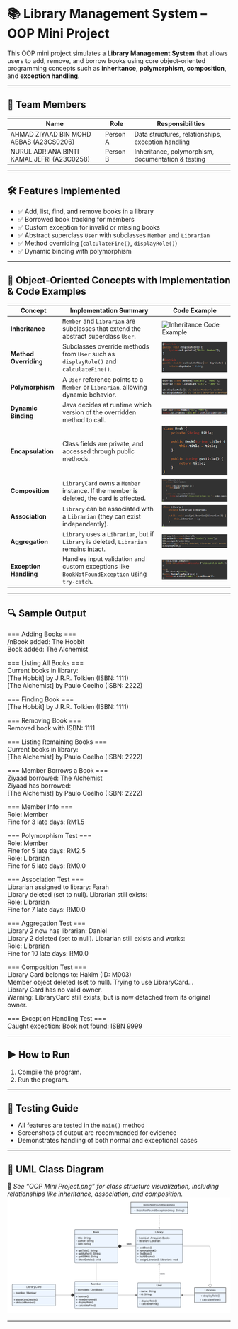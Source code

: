 # 📚 Library Management System – OOP Mini Project

This OOP mini project simulates a **Library Management System** that allows users to add, remove, and borrow books using core object-oriented programming concepts such as **inheritance**, **polymorphism**, **composition**, and **exception handling**.

---

## 👥 Team Members

| Name      | Role       | Responsibilities |
|-----------|------------|------------------|
| AHMAD ZIYAAD BIN MOHD ABBAS (A23CS0206) | Person A | Data structures, relationships, exception handling |
| NURUL ADRIANA BINTI KAMAL JEFRI (A23C0258) | Person B | Inheritance, polymorphism, documentation & testing |

---

## 🛠️ Features Implemented

- ✅ Add, list, find, and remove books in a library
- ✅ Borrowed book tracking for members
- ✅ Custom exception for invalid or missing books
- ✅ Abstract superclass `User` with subclasses `Member` and `Librarian`
- ✅ Method overriding (`calculateFine()`, `displayRole()`)
- ✅ Dynamic binding with polymorphism

---

## 🧠 Object-Oriented Concepts with Implementation & Code Examples

| Concept                | Implementation Summary                                                                         | Code Example                                              |
| ---------------------- | ---------------------------------------------------------------------------------------------- | --------------------------------------------------------- |
| **Inheritance**        | `Member` and `Librarian` are subclasses that extend the abstract superclass `User`.            | ![Inheritance Code Example](.png)              |
| **Method Overriding**  | Subclasses override methods from `User` such as `displayRole()` and `calculateFine()`.         | ![Method Overriding Code Example](methodOverriding.png)   |
| **Polymorphism**       | A `User` reference points to a `Member` or `Librarian`, allowing dynamic behavior.             | ![Polymorphism Code Example](polymorphism.png)            |
| **Dynamic Binding**    | Java decides at runtime which version of the overridden method to call.                        | ![Dynamic Binding Code Example](dynamicBinding.png)       |
| **Encapsulation**      | Class fields are private, and accessed through public methods.                                 | ![Encapsulation Code Example](encapsulation.png)          |
| **Composition**        | `LibraryCard` owns a `Member` instance. If the member is deleted, the card is affected.        | ![Composition Code Example](composition.png)              |
| **Association**        | `Library` can be associated with a `Librarian` (they can exist independently).                 | ![Association Code Example](association.png)              |
| **Aggregation**        | `Library` uses a `Librarian`, but if `Library` is deleted, `Librarian` remains intact.         | ![Aggregation Code Example](aggregation.png)              |
| **Exception Handling** | Handles input validation and custom exceptions like `BookNotFoundException` using `try-catch`. | ![Exception Handling Code Example](exceptionHandling.png) |

---

## 🔍 Sample Output

=== Adding Books === <br>
/nBook added: The Hobbit <br>
Book added: The Alchemist 

=== Listing All Books === <br>
Current books in library: <br>
[The Hobbit] by J.R.R. Tolkien (ISBN: 1111) <br>
[The Alchemist] by Paulo Coelho (ISBN: 2222)

=== Finding Book === <br>
[The Hobbit] by J.R.R. Tolkien (ISBN: 1111)

=== Removing Book === <br>
Removed book with ISBN: 1111

=== Listing Remaining Books === <br>
Current books in library: <br>
[The Alchemist] by Paulo Coelho (ISBN: 2222)

=== Member Borrows a Book === <br>
Ziyaad borrowed: The Alchemist <br>
Ziyaad has borrowed: <br>
[The Alchemist] by Paulo Coelho (ISBN: 2222)

=== Member Info === <br>
Role: Member <br>
Fine for 3 late days: RM1.5

=== Polymorphism Test === <br>
Role: Member <br>
Fine for 5 late days: RM2.5 <br>
Role: Librarian <br>
Fine for 5 late days: RM0.0

=== Association Test === <br>
Librarian assigned to library: Farah <br>
Library deleted (set to null). Librarian still exists: <br>
Role: Librarian <br>
Fine for 7 late days: RM0.0

=== Aggregation Test === <br>
Library 2 now has librarian: Daniel <br>
Library 2 deleted (set to null). Librarian still exists and works: <br>
Role: Librarian <br>
Fine for 10 late days: RM0.0

=== Composition Test === <br>
Library Card belongs to: Hakim (ID: M003) <br>
Member object deleted (set to null). Trying to use LibraryCard... <br>
Library Card has no valid owner. <br>
Warning: LibraryCard still exists, but is now detached from its original owner.

=== Exception Handling Test === <br>
Caught exception: Book not found: ISBN 9999

---

## ▶️ How to Run

1. Compile the program.
2. Run the program.

---

## 🧪 Testing Guide

- All features are tested in the `main()` method
- Screenshots of output are recommended for evidence
- Demonstrates handling of both normal and exceptional cases

---

## 📄 UML Class Diagram

📌 *See “OOP Mini Project.png” for class structure visualization, including relationships like inheritance, association, and composition.*
![UML Diagram Code Example](umlOOP.png)

---

